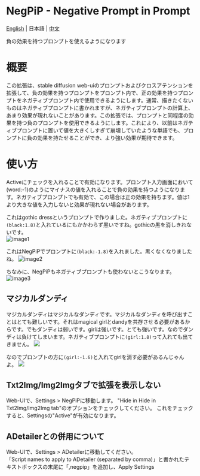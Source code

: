# NegPiP - Negative Prompt in Prompt
[English](README.md) | 日本語 | [中文](README_cn.md)

負の効果を持つプロンプトを使えるようになります  

# 概要
この拡張は、stable diffusion web-uiのプロンプトおよびクロスアテンションを拡張して、負の効果を持つプロンプトをプロンプト内で、正の効果を持つプロンプトをネガティブプロンプト内で使用できるようにします。通常、描きたくないものはネガティブプロンプトに書かれますが、ネガティブプロンプトの計算上、あまり効果が現れないことがあります。この拡張では、プロンプトと同程度の効果を持つ負のプロンプトを使用できるようにします。これにより、以前はネガティブプロンプトに置いて値を大きくしすぎて崩壊していたような単語でも、プロンプトに負の効果を持たせることができ、より強い効果が期待できます。

# 使い方
Activeにチェックを入れることで有効になります。プロンプト入力画面において (word:-1)のようにマイナスの値を入れることで負の効果を持つようになります。ネガティブプロンプトでも有効で、この場合は正の効果を持ちます。値は1より大きな値を入力しないと効果が現れない場合があります。

これはgothic dressというプロンプトで作りました。ネガティブプロンプトに`(black:1.8)`と入れているにもかかわらず黒いですね。gothicの黒を消しきれないです。  
![image1](https://github.com/hako-mikan/sd-webui-negpip/blob/imgs/sample.jpg)

これはNegPiPでプロンプトに`(black:-1.8)`を入れました。黒くなくなりましたね。
![image2](https://github.com/hako-mikan/sd-webui-negpip/blob/imgs/sample2.jpg)

ちなみに、NegPiPもネガティブプロンプトも使わないとこうなります。
![image3](https://github.com/hako-mikan/sd-webui-negpip/blob/imgs/sample3.jpg)

## マジカルダンディ
マジカルダンディはマジカルなダンディです。マジカルなダンディを呼び出すことはとても難しいです。それはmagical girlとdandyを共存させる必要があるからです。でもダンディは弱いです。girlは強いです。とても強いです。なのでダンディは負けてしまいます。ネガティブプロンプトに`(girl:1.8)`って入れても出てきません。
![](https://github.com/hako-mikan/sd-webui-negpip/blob/imgs/sample4.jpg)

なのでプロンプトの方に`(girl:-1.6)`と入れてgirlを消す必要があるんじゃんよ。
![](https://github.com/hako-mikan/sd-webui-negpip/blob/imgs/sample5.jpg)

## Txt2Img/Img2Imgタブで拡張を表示しない
Web-UIで、Settings > NegPiPに移動します。
"Hide in Hide in Txt2Img/Img2Img tab"のオプションをチェックしてください。
これをチェックすると、Settingsの"Active"が有効になります。

## ADetailerとの併用について
Web-UIで、Settings > ADetailerに移動してください。  
「Script names to apply to ADetailer (separated by comma)」と書かれたテキストボックスの末尾に「,negpip」を追加し、Apply Settings  



